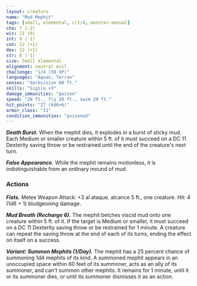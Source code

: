 ```yaml
---
layout: creature
name: "Mud Mephit"
tags: [small, elemental, cr1/4, monster-manual]
cha: 7 (-2)
wis: 11 (0)
int: 9 (-1)
con: 12 (+1)
dex: 12 (+1)
str: 8 (-1)
size: Small elemental
alignment: neutral evil
challenge: "1/4 (50 XP)"
languages: "Aquan, Terran"
senses: "darkvision 60 ft."
skills: "Sigilo +3"
damage_immunities: "poison"
speed: "20 ft., fly 20 ft., swim 20 ft."
hit_points: "27 (6d6+6)"
armor_class: "11"
condition_immunities: "poisoned"
---
```


***Death Burst.*** When the mephit dies, it explodes in a burst of sticky mud. Each Medium or smaller creature within 5 ft. of it must succeed on a DC 11 Dexterity saving throw or be restrained until the end of the creature's next turn.

***False Appearance.*** While the mephit remains motionless, it is indistinguishable from an ordinary mound of mud.

### Actions

***Fists.*** Melee Weapon Attack: +3 al ataque, alcance 5 ft., one creature. Hit: 4 (1d6 + 1) bludgeoning damage.

***Mud Breath (Recharge 6).*** The mephit belches viscid mud onto one creature within 5 ft. of it. If the target is Medium or smaller, it must succeed on a DC 11 Dexterity saving throw or be restrained for 1 minute. A creature can repeat the saving throw at the end of each of its turns, ending the effect on itself on a success.

***Variant: Summon Mephits (1/Day).*** The mephit has a 25 percent chance of summoning 1d4 mephits of its kind. A summoned mephit appears in an unoccupied space within 60 feet of its summoner, acts as an ally of its summoner, and can't summon other mephits. It remains for 1 minute, until it or its summoner dies, or until its summoner dismisses it as an action.